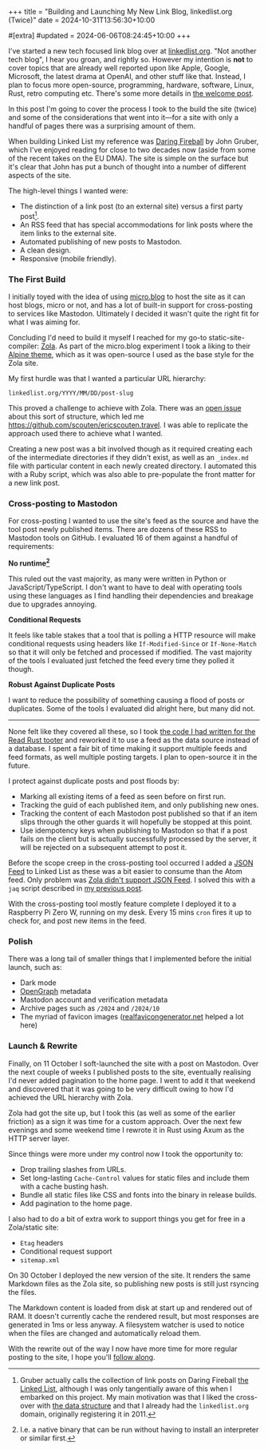 +++
title = "Building and Launching My New Link Blog, linkedlist.org (Twice)"
date = 2024-10-31T13:56:30+10:00

#[extra]
#updated = 2024-06-06T08:24:45+10:00
+++

I've started a new tech focused link blog over at
[linkedlist.org](https://linkedlist.org). "Not another tech blog", I hear you
groan, and rightly so. However my intention is **not** to cover topics that are
already well reported upon like Apple, Google, Microsoft, the latest drama at
OpenAI, and other stuff like that. Instead, I plan to focus more open-source,
programming, hardware, software, Linux, Rust, retro computing etc. There's some
more details in [the welcome post][welcome].

In this post I'm going to cover the process I took to the build the site
(twice) and some of the considerations that went into it—for a site with only a
handful of pages there was a surprising amount of them.

<!-- more -->

When building Linked List my reference was [Daring Fireball] by John Gruber,
which I've enjoyed reading for close to two decades now (aside from some of the
recent takes on the EU DMA). The site is simple on the surface but it's clear
that John has put a bunch of thought into a number of different aspects of the
site.

The high-level things I wanted were:

- The distinction of a link post (to an external site) versus a first party post[^1].
- An RSS feed that has special accommodations for link posts where the item
  links to the external site.
- Automated publishing of new posts to Mastodon.
- A clean design.
- Responsive (mobile friendly).

### The First Build

I initially toyed with the idea of using [micro.blog] to host the site as it
can host blogs, micro or not, and has a lot of built-in support for
cross-posting to services like Mastodon. Ultimately I decided it wasn't quite
the right fit for what I was aiming for.

Concluding I'd need to build it myself I reached for my go-to
static-site-compiler: [Zola]. As part of the micro.blog experiment I took a
liking to their [Alpine theme], which as it was open-source I used as the base
style for the Zola site.

My first hurdle was that I wanted a particular URL hierarchy:

`linkedlist.org/YYYY/MM/DD/post-slug`

This proved a challenge to achieve with Zola. There was an [open issue]
about this sort of structure, which led me
<https://github.com/scouten/ericscouten.travel>. I was able to replicate the
approach used there to achieve what I wanted.

Creating a new post was a bit involved though as it required creating each of
the intermediate directories if they didn't exist, as well as an `_index.md`
file with particular content in each newly created directory. I automated this
with a Ruby script, which was also able to pre-populate the front matter for a
new link post.

### Cross-posting to Mastodon

For cross-posting I wanted to use the site's feed as the source and have the
tool post newly published items. There are dozens of these RSS to Mastodon
tools on GitHub. I evaluated 16 of them against a handful of requirements:

**No runtime[^2]**

This ruled out the vast majority, as many were written in Python or
JavaScript/TypeScript. I don't want to have to deal with operating tools using
these languages as I find handling their dependencies and breakage due to
upgrades annoying.

**Conditional Requests**

It feels like table stakes that a tool that is polling a HTTP resource will
make conditional requests using headers like `If-Modified-Since` or
`If-None-Match` so that it will only be fetched and processed if modified. The
vast majority of the tools I evaluated just fetched the feed every time they
polled it though.

**Robust Against Duplicate Posts**

I want to reduce the possibility of something causing a flood of posts or
duplicates. Some of the tools I evaluated did alright here, but many did not.

----

None felt like they covered all these, so I took [the code I had written for
the Read Rust tooter][tooter] and reworked it to use a feed as the data source
instead of a database. I spent a fair bit of time making it support
multiple feeds and feed formats, as well multiple posting targets. I plan to
open-source it in the future.

I protect against duplicate posts and post floods by:

- Marking all existing items of a feed as seen before on first run.
- Tracking the guid of each published item, and only publishing new ones.
- Tracking the content of each Mastodon post published so that if an item slips
  through the other guards it will hopefully be stopped at this point.
- Use idempotency keys when publishing to Mastodon so that if a post fails
  on the client but is actually successfully processed by the server,
  it will be rejected on a subsequent attempt to post it.

Before the scope creep in the cross-posting tool occurred I added a [JSON Feed]
to Linked List as these was a bit easier to consume than the Atom feed. Only
problem was [Zola didn't support JSON Feed][zola-json-feed]. I solved this with
a `jaq` script described in [my previous post](@/posts/2024/json-feed-zola.md).

With the cross-posting tool mostly feature complete I deployed it to a
Raspberry Pi Zero W, running on my desk. Every 15 mins `cron` fires it up to
check for, and post new items in the feed.

### Polish

There was a long tail of smaller things that I implemented before the initial
launch, such as:

- Dark mode
- [OpenGraph] metadata
- Mastodon account and verification metadata
- Archive pages such as `/2024` and `/2024/10`
- The myriad of favicon images
  ([realfavicongenerator.net](https://realfavicongenerator.net/) helped a lot
  here)

### Launch & Rewrite

Finally, on 11 October I soft-launched the site with a post on Mastodon. Over
the next couple of weeks I published posts to the site, eventually realising
I'd never added pagination to the home page. I went to add it that weekend and
discovered that it was going to be very difficult owing to how I'd achieved
the URL hierarchy with Zola.

Zola had got the site up, but I took this (as well as some of the earlier
friction) as a sign it was time for a custom approach. Over the next few
evenings and some weekend time I rewrote it in Rust using Axum as the HTTP
server layer.

Since things were more under my control now I took the opportunity to:

- Drop trailing slashes from URLs.
- Set long-lasting `Cache-Control` values for static files and include them
  with a cache busting hash.
- Bundle all static files like CSS and fonts into the binary in release builds.
- Add pagination to the home page.

I also had to do a bit of extra work to support things you get for free in a
Zola/static site:

- `Etag` headers
- Conditional request support
- `sitemap.xml`

On 30 October I deployed the new version of the site. It renders the same
Markdown files as the Zola site, so publishing new posts is still just rsyncing
the files.

The Markdown content is loaded from disk at start up and rendered out of RAM.
It doesn't currently cache the rendered result, but most responses are generated
in 1ms or less anyway. A filesystem watcher is used to notice when the files
are changed and automatically reload them.

With the rewrite out of the way I now have more time for more regular posting
to the site, I hope you'll [follow along].

[^1]: Gruber actually calls the collection of link posts on Daring Fireball
      [the Linked List][df-linked], although I was only tangentially aware of
      this when I embarked on this project. My main motivation was that I liked
      the cross-over with [the data structure][data-structure] and that I already
      had the `linkedlist.org` domain, originally registering it in 2011.
[^2]: I.e. a native binary that can be run without having to install an interpreter
      or similar first.

[Alpine theme]: https://github.com/microdotblog/theme-alpine
[Daring Fireball]: https://daringfireball.net/
[data-structure]: https://en.wikipedia.org/wiki/Linked_list
[df-linked]: https://daringfireball.net/linked/
[follow along]: https://linkedlist.org/follow
[JSON Feed]: https://www.jsonfeed.org/
[micro.blog]: https://micro.blog/
[open issue]: https://github.com/getzola/zola/issues/2275
[OpenGraph]: https://ogp.me/
[tooter]: https://github.com/wezm/read-rust/tree/master/rust/src
[welcome]: https://linkedlist.org/2024/09/14/welcome-to-linkedlist
[zola-json-feed]: https://github.com/getzola/zola/issues/311
[Zola]: https://www.getzola.org/

